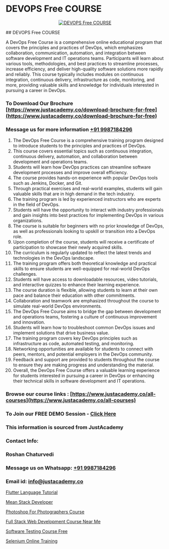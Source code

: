 # DEVOPS Free COURSE

<p align="center">
  <a href="https://justacademy.co/program-detail/software-testing">
    <img src="https://justacademy.co/storage2/program_images/1704700438.webp" alt="DEVOPS Free COURSE">
  </a>
</p>
## DEVOPS Free COURSE

A DevOps Free Course is a comprehensive online educational program that covers the principles and practices of DevOps, which emphasizes collaboration, communication, automation, and integration between software development and IT operations teams. Participants will learn about various tools, methodologies, and best practices to streamline processes, increase efficiency, and deliver high-quality software solutions more rapidly and reliably. This course typically includes modules on continuous integration, continuous delivery, infrastructure as code, monitoring, and more, providing valuable skills and knowledge for individuals interested in pursuing a career in DevOps.
### To Download Our Brochure [https://www.justacademy.co/download-brochure-for-free](https://www.justacademy.co/download-brochure-for-free)
### Message us for more information [+91 9987184296](https://api.whatsapp.com/send?phone=919987184296)
1) The DevOps Free Course is a comprehensive training program designed to introduce students to the principles and practices of DevOps.
2) This course covers essential topics such as continuous integration, continuous delivery, automation, and collaboration between development and operations teams.
3) Students will learn how DevOps practices can streamline software development processes and improve overall efficiency.
4) The course provides hands-on experience with popular DevOps tools such as Jenkins, Docker, and Git.
5) Through practical exercises and real-world examples, students will gain valuable skills that are in high demand in the tech industry.
6) The training program is led by experienced instructors who are experts in the field of DevOps.
7) Students will have the opportunity to interact with industry professionals and gain insights into best practices for implementing DevOps in various organizations.
8) The course is suitable for beginners with no prior knowledge of DevOps, as well as professionals looking to upskill or transition into a DevOps role.
9) Upon completion of the course, students will receive a certificate of participation to showcase their newly acquired skills.
10) The curriculum is regularly updated to reflect the latest trends and technologies in the DevOps landscape.
11) The training program offers both theoretical knowledge and practical skills to ensure students are well-equipped for real-world DevOps challenges.
12) Students will have access to downloadable resources, video tutorials, and interactive quizzes to enhance their learning experience.
13) The course duration is flexible, allowing students to learn at their own pace and balance their education with other commitments.
14) Collaboration and teamwork are emphasized throughout the course to simulate real-world DevOps environments.
15) The DevOps Free Course aims to bridge the gap between development and operations teams, fostering a culture of continuous improvement and innovation.
16) Students will learn how to troubleshoot common DevOps issues and implement solutions that drive business value.
17) The training program covers key DevOps principles such as infrastructure as code, automated testing, and monitoring.
18) Networking opportunities are available for students to connect with peers, mentors, and potential employers in the DevOps community.
19) Feedback and support are provided to students throughout the course to ensure they are making progress and understanding the material.
20) Overall, the DevOps Free Course offers a valuable learning experience for students interested in pursuing a career in DevOps or enhancing their technical skills in software development and IT operations.

### Browse our course links : [https://www.justacademy.co/all-courses](https://www.justacademy.co/all-courses) 
### To Join our FREE DEMO Session - [Click Here](https://www.justacademy.co/register-for-course-demo)


### This information is sourced from JustAcademy
### Contact Info:
### Roshan Chaturvedi
### Message us on Whatsapp: [+91 9987184296](https://api.whatsapp.com/send?phone=919987184296)
### Email id: [info@justacademy.co](mailto:info@justacademy.co)
                
[Flutter Language Tutorial](https://www.linkedin.com/pulse/flutter-language-tutorial-justacademy-delhi-z5rqc/)

[Mean Stack Developer](https://www.linkedin.com/pulse/mean-stack-developer-justacademy-sunnyvale-axobc?trackingId=SlFD%2FeJMBx351CBOmsGhHw%3D%3D&lipi=urn%3Ali%3Apage%3Ad_flagship3_company_admin%3BGORVFcjaQo64mY3NY1Wn%2Bw%3D%3D)

[Photoshop For Photographers Course](https://medium.com/@mahi3106/photoshop-for-photographers-course-cb9bae425764)

[Full Stack Web Development Course Near Me](https://medium.com/@mahi3106/full-stack-web-development-course-near-me-d12a63724bc8)

[Software Testing Course Free](https://justacademyin.github.io/justacademy/software-testing-course-free)

[Selenium Online Training](https://justacademyin.github.io/justacademy/selenium-online-training)

